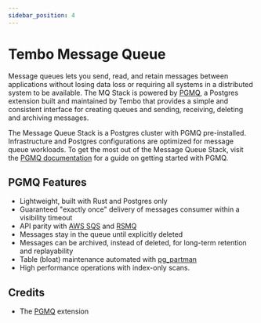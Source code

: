```yaml
---
sidebar_position: 4
---
```


# Tembo Message Queue

Message queues lets you send, read, and retain messages between applications without losing data loss or requiring all systems in a distributed system to be available. The MQ Stack is powered by [PGMQ](https://github.com/tembo-io/pgmq#sql-examples), a Postgres extension built and maintained by Tembo that provides a simple and consistent interface for creating queues and sending, receiving, deleting and archiving messages.

The Message Queue Stack is a Postgres cluster with PGMQ pre-installed. Infrastructure and Postgres configurations are optimized for message queue workloads. To get the most out of the Message Queue Stack, visit the [PGMQ documentation](https://github.com/tembo-io/pgmq#sql-examples) for a guide on getting started with PGMQ.

## PGMQ Features

- Lightweight, built with Rust and Postgres only
- Guaranteed "exactly once" delivery of messages consumer within a visibility timeout
- API parity with [AWS SQS](https://aws.amazon.com/sqs/) and [RSMQ](https://github.com/smrchy/rsmq)
- Messages stay in the queue until explicitly deleted
- Messages can be archived, instead of deleted, for long-term retention and replayability
- Table (bloat) maintenance automated with [pg_partman](https://github.com/pgpartman/pg_partman)
- High performance operations with index-only scans.

## Credits

* The [PGMQ](https://github.com/tembo-io/pgmq) extension

